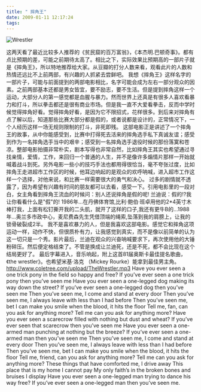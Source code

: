 ```yaml
---
title: " 摔角王"
date: 2009-01-11 12:17:24
tags:
---
```


![Wrestler](../../../images/2009/01/wrestler.jpg) 

这两天看了最近比较多人推荐的《贫民窟的百万富翁》，《本杰明.巴顿奇事》。都有点比预期的差，可能之前期待太高了。相比之下，实际效果比预期高的一部片子就是《摔角王》，所以特地推荐给大家。从豆瓣的打分人数来看，观看此片的人数和热情还远比不上前两部，有兴趣的人抓紧去尝鲜吧。 我想《摔角王》这样名字的一部片子，可能与前面提到的两部电影相比，名字可能会成为左右一部分观众的因素。之前两部基本还都是男女皆宜，要不励志，要不生活。但是提到摔角这样一个运动，大部分人的第一感觉都是血腥与暴力。然而世界上还真是有很多人喜欢看暴力和打斗，所以拳击都还是很有商业市场。但是我一直不大爱看拳击，反而中学时候觉得摔角好看。觉得摔角好看，是因为它不限招式，花样很多。到后来对摔角有点了解以后，知道那些比赛大部分都是假的，或者说都是设计的，正常情况下，一个人经历这样一场无规则限制的打斗，非死即残。 这部电影正是讲述了一个摔角王的故事，从中你能感受到，比赛中打得死去活来的摔角选手私下真诚友谊；感受到作为一名摔角选手当中的艰辛；感受到一名摔角选手退役时候的那份落寞和苍凉。整部电影拍摄非常朴实，剧本写得也非常自然，比如摔角王其实也希望通过寻找亲情，爱情，工作，来回归一个普通的人生，并不是像许多煽情片那样一开始就喊着战斗到死。另外电影一些小的技巧手法也都用得很恰当，毫不夸张过度，比如摔角王走进超市工作区的时候，他耳边响起的是观众的欢呼呐喊，进入超市工作这样一个选择，对他来说，和比赛一样需要很大的勇气和决心。 过多的剧情就不透露了，因为希望有兴趣有时间的朋友都可以去看，感受一下。引用电影里的一段对白，女主角看到摔角王流血的时候问：别人还说摔角是假的呢! 兰迪说：假的!?我让你看看什么是"假"的! 1986年...在丹佛体育馆,比利·鲍伯·班卓用他的2*4英寸木棒打我，上面有松钉撕开我的二头肌，就开了这样的口子,我还有更牛B的...1988年...奥兰多市政中心，麦尼费森先生凭借顶端的绳索,坠落到我的肩膀上，让我的锁骨破裂成2半。 我不是喜欢暴力的人，但是我喜欢这部电影。感觉它和摔角这项运动一样，动作不快，但很质朴有力，让我感觉到真实，而不是像以前简单的认为这一切只是一个秀。影片最后，兰迪在观众的兴奋呐喊要求下，再次使用他的大锤粉碎压。然后便定格结束了。不管是换成让兰迪死，还是不死，都不会比现在这个结局更好了。 最后字幕进入，音乐响起，附上这首81届奥斯卡最佳提名歌曲，《the wrestler》。也希望米基·洛克 （Mickey Rourke）能拿到最佳男主角。 http://www.coletree.com/upload/TheWrestler.mp3 Have you ever seen a one trick pony in the field so happy and free? If you’ve ever seen a one trick pony then you’ve seen me Have you ever seen a one-legged dog making its way down the street? If you’ve ever seen a one-legged dog then you’ve seen me Then you’ve seen me, I come and stand at every door Then you’ve seen me, I always leave with less than I had before Then you’ve seen me, bet I can make you smile when the blood, it hits the floor Tell me, fan, can you ask for anything more? Tell me can you ask for anything more? Have you ever seen a scarecrow filled with nothing but dust and wheat? If you’ve ever seen that scarecrow then you’ve seen me Have you ever seen a one-armed man punching at nothing but the breeze? If you’ve ever seen a one-armed man then you’ve seen me Then you’ve seen me, I come and stand at every door Then you’ve seen me, I always leave with less than I had before Then you’ve seen me, bet I can make you smile when the blood, it hits the floor Tell me, friend, can you ask for anything more? Tell me can you ask for anything more? These things that have comforted me, I drive away This place that is my home I cannot pay My only faith’s in the broken bones and bruises I display Have you ever seen a one-legged man trying to dance his way free? If you’ve ever seen a one-legged man then you’ve seen me.